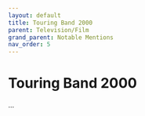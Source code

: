 ```yaml
---
layout: default
title: Touring Band 2000
parent: Television/Film
grand_parent: Notable Mentions
nav_order: 5
---
```


# Touring Band 2000

...